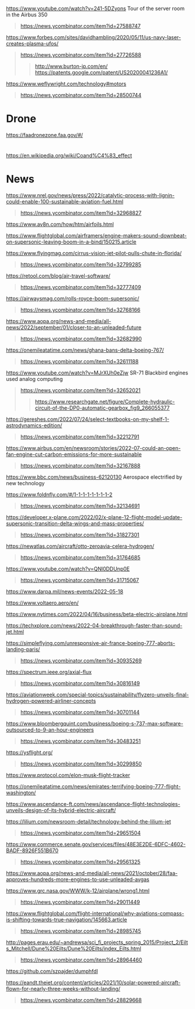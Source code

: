 https://www.youtube.com/watch?v=241-5DZyons Tour of the server room in the Airbus 350
> https://news.ycombinator.com/item?id=27588747

https://www.forbes.com/sites/davidhambling/2020/05/11/us-navy-laser-creates-plasma-ufos/
> https://news.ycombinator.com/item?id=27726588
> > http://www.burton-jp.com/en/
> > https://patents.google.com/patent/US20200041236A1/

https://www.weflywright.com/technology#motors
> https://news.ycombinator.com/item?id=28500744
  
# Drone
https://faadronezone.faa.gov/#/

#
https://en.wikipedia.org/wiki/Coand%C4%83_effect

# News
https://www.nrel.gov/news/press/2022/catalytic-process-with-lignin-could-enable-100-sustainable-aviation-fuel.html
> https://news.ycombinator.com/item?id=32968827

https://www.av8n.com/how/htm/airfoils.html

https://www.flightglobal.com/airframers/engine-makers-sound-downbeat-on-supersonic-leaving-boom-in-a-bind/150215.article
> 

https://www.flyingmag.com/cirrus-vision-jet-pilot-pulls-chute-in-florida/
> https://news.ycombinator.com/item?id=32799285

https://retool.com/blog/air-travel-software/
> https://news.ycombinator.com/item?id=32777409

https://airwaysmag.com/rolls-royce-boom-supersonic/
> https://news.ycombinator.com/item?id=32768166

https://www.aopa.org/news-and-media/all-news/2022/september/01/closer-to-an-unleaded-future
> https://news.ycombinator.com/item?id=32682990

https://onemileatatime.com/news/ghana-bans-delta-boeing-767/
> https://news.ycombinator.com/item?id=32611188

https://www.youtube.com/watch?v=MJrXUh0eZjw SR-71 Blackbird engines used analog computing
> https://news.ycombinator.com/item?id=32652021
> > https://www.researchgate.net/figure/Complete-hydraulic-circuit-of-the-DP0-automatic-gearbox_fig9_266055377

https://gereshes.com/2022/07/24/select-textbooks-on-my-shelf-1-astrodynamics-edition/
> https://news.ycombinator.com/item?id=32212791

https://www.airbus.com/en/newsroom/stories/2022-07-could-an-open-fan-engine-cut-carbon-emissions-for-more-sustainable
> https://news.ycombinator.com/item?id=32167888

https://www.bbc.com/news/business-62120130 Aerospace electrified by new technology

https://www.foldnfly.com/#/1-1-1-1-1-1-1-1-2
> https://news.ycombinator.com/item?id=32134691

https://developer.x-plane.com/2022/02/x-plane-12-flight-model-update-supersonic-transition-delta-wings-and-mass-properties/
> https://news.ycombinator.com/item?id=31827301

https://newatlas.com/aircraft/otto-zeroavia-celera-hydrogen/
> https://news.ycombinator.com/item?id=31764685

https://www.youtube.com/watch?v=QNl0DDUnp0E
> https://news.ycombinator.com/item?id=31715067

https://www.darpa.mil/news-events/2022-05-18
> 

https://www.voltaero.aero/en/

https://www.nytimes.com/2022/04/16/business/beta-electric-airplane.html

https://techxplore.com/news/2022-04-breakthrough-faster-than-sound-jet.html

https://simpleflying.com/unresponsive-air-france-boeing-777-aborts-landing-paris/
> https://news.ycombinator.com/item?id=30935269

https://spectrum.ieee.org/axial-flux
> https://news.ycombinator.com/item?id=30816149

https://aviationweek.com/special-topics/sustainability/flyzero-unveils-final-hydrogen-powered-airliner-concepts
> https://news.ycombinator.com/item?id=30701144

https://www.bloombergquint.com/business/boeing-s-737-max-software-outsourced-to-9-an-hour-engineers
> https://news.ycombinator.com/item?id=30483251

https://ysflight.org/
> https://news.ycombinator.com/item?id=30299850

https://www.protocol.com/elon-musk-flight-tracker

https://onemileatatime.com/news/emirates-terrifying-boeing-777-flight-washington/
> 

https://www.ascendance-ft.com/news/ascendance-flight-technologies-unveils-design-of-its-hybrid-electric-aircraft/

https://lilium.com/newsroom-detail/technology-behind-the-lilium-jet
> https://news.ycombinator.com/item?id=29651504

https://www.commerce.senate.gov/services/files/48E3E2DE-6DFC-4602-BADF-8926F551B670
> https://news.ycombinator.com/item?id=29561325

https://www.aopa.org/news-and-media/all-news/2021/october/28/faa-approves-hundreds-more-engines-to-use-unleaded-avgas
  
https://www.grc.nasa.gov/WWW/k-12/airplane/wrong1.html
> https://news.ycombinator.com/item?id=29011449

https://www.flightglobal.com/flight-international/why-aviations-compass-is-shifting-towards-true-navigation/145663.article
> https://news.ycombinator.com/item?id=28985745

http://pages.erau.edu/~andrewsa/sci_fi_projects_spring_2015/Project_2/Eilts_Mitchell/Dune%20Eilts/Dune%20Eilts/index_Eilts.html
> https://news.ycombinator.com/item?id=28964460

https://github.com/szpajder/dumphfdl

https://eandt.theiet.org/content/articles/2021/10/solar-powered-aircraft-flown-for-nearly-three-weeks-without-landing/
> https://news.ycombinator.com/item?id=28829668
